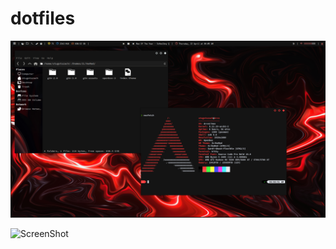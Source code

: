 # dotfiles

![ScreenShot](https://github.com/stugotszach/dotfiles_/blob/main/Screenshot%202022-01-24%20050822.png)

![ScreenShot](https://github.com/stugotszach/dotfiles_/blob/main/arco2.png)
